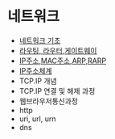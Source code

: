 # 네트워크
- [네트워크 기초](https://github.com/hoeun0723/TIL/blob/main/network/%EB%84%A4%ED%8A%B8%EC%9B%8C%ED%81%AC%20%EA%B8%B0%EC%B4%88/README.md)
- [라우팅, 라우터,게이트웨이](https://github.com/hoeun0723/TIL/blob/main/network/%EB%9D%BC%EC%9A%B0%ED%8C%85%2C%20%EB%9D%BC%EC%9A%B0%ED%84%B0%2C%20%EA%B2%8C%EC%9D%B4%ED%8A%B8%EC%9B%A8%EC%9D%B4/README.md)
- [IP주소,MAC주소,ARP,RARP](https://github.com/hoeun0723/TIL/tree/main/network/IP%EC%A3%BC%EC%86%8C%2CMAC%EC%A3%BC%EC%86%8C%2CARP%2CRARP)
- [IP주소체계](https://github.com/hoeun0723/TIL/blob/main/network/IP%EC%A3%BC%EC%86%8C%EC%B2%B4%EA%B3%84/README.md)
- TCP.IP 개념
- TCP.IP 연결 및 해제 과정
- 웹브라우저통신과정
- http
- uri, url, urn
- dns
